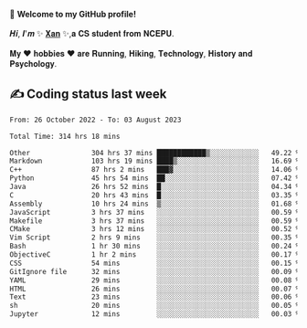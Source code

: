 🎉 **Welcome to my GitHub profile!**</br></br>
𝑯𝒊, 𝑰'𝒎 ✨ [𝐗𝐚𝐧](https://xancoding.cn/) ✨,𝐚 𝐂𝐒 𝐬𝐭𝐮𝐝𝐞𝐧𝐭 𝐟𝐫𝐨𝐦 𝐍𝐂𝐄𝐏𝐔.</br></br>
𝐌𝐲 ❤ 𝐡𝐨𝐛𝐛𝐢𝐞𝐬 ❤ 𝐚𝐫𝐞 𝐑𝐮𝐧𝐧𝐢𝐧𝐠, 𝐇𝐢𝐤𝐢𝐧𝐠, 𝐓𝐞𝐜𝐡𝐧𝐨𝐥𝐨𝐠𝐲, 𝐇𝐢𝐬𝐭𝐨𝐫𝐲 𝐚𝐧𝐝 𝐏𝐬𝐲𝐜𝐡𝐨𝐥𝐨𝐠𝐲.

## ✍️ Coding status last week
<!--START_SECTION:waka-->

```txt
From: 26 October 2022 - To: 03 August 2023

Total Time: 314 hrs 18 mins

Other               304 hrs 37 mins ████████████▒░░░░░░░░░░░░   49.22 %
Markdown            103 hrs 19 mins ████▒░░░░░░░░░░░░░░░░░░░░   16.69 %
C++                 87 hrs 2 mins   ███▓░░░░░░░░░░░░░░░░░░░░░   14.06 %
Python              45 hrs 54 mins  ██░░░░░░░░░░░░░░░░░░░░░░░   07.42 %
Java                26 hrs 52 mins  █░░░░░░░░░░░░░░░░░░░░░░░░   04.34 %
C                   20 hrs 43 mins  █░░░░░░░░░░░░░░░░░░░░░░░░   03.35 %
Assembly            10 hrs 24 mins  ▒░░░░░░░░░░░░░░░░░░░░░░░░   01.68 %
JavaScript          3 hrs 37 mins   ░░░░░░░░░░░░░░░░░░░░░░░░░   00.59 %
Makefile            3 hrs 37 mins   ░░░░░░░░░░░░░░░░░░░░░░░░░   00.59 %
CMake               3 hrs 12 mins   ░░░░░░░░░░░░░░░░░░░░░░░░░   00.52 %
Vim Script          2 hrs 9 mins    ░░░░░░░░░░░░░░░░░░░░░░░░░   00.35 %
Bash                1 hr 30 mins    ░░░░░░░░░░░░░░░░░░░░░░░░░   00.24 %
ObjectiveC          1 hr 2 mins     ░░░░░░░░░░░░░░░░░░░░░░░░░   00.17 %
CSS                 54 mins         ░░░░░░░░░░░░░░░░░░░░░░░░░   00.15 %
GitIgnore file      32 mins         ░░░░░░░░░░░░░░░░░░░░░░░░░   00.09 %
YAML                29 mins         ░░░░░░░░░░░░░░░░░░░░░░░░░   00.08 %
HTML                26 mins         ░░░░░░░░░░░░░░░░░░░░░░░░░   00.07 %
Text                23 mins         ░░░░░░░░░░░░░░░░░░░░░░░░░   00.06 %
sh                  20 mins         ░░░░░░░░░░░░░░░░░░░░░░░░░   00.05 %
Jupyter             12 mins         ░░░░░░░░░░░░░░░░░░░░░░░░░   00.03 %
```

<!--END_SECTION:waka-->


<!-- ## 📈 My GitHub Stats
<p align="center">
    <img height="137px" src="https://github-readme-stats.vercel.app/api?username=Xancoding&hide_title=true&hide_border=true&show_icons=trueline_height=21&text_color=000&icon_color=000&bg_color=0,ea6161,ffc64d,fffc4d,52fa5a&theme=graywhite" /> 
    <img src="https://github-readme-stats.vercel.app/api/top-langs/?username=Xancoding&hide_title=true&hide_border=true&layout=compact&langs_count=6&text_color=000&icon_color=fff&bg_color=0,52fa5a,4dfcff,c64dff&theme=graywhite" /> 
</p> -->

<!-- ## 🔥 My GitHub activities of last 31 days.
<div align="center"> <img src="https://activity-graph.herokuapp.com/graph?username=XanCoding&theme=xcode" /> </div> -->

<!-- <p align="center"> 
  Visitor count<br/>
  <img src="https://profile-counter.glitch.me/xancoding/count.svg" />
</p> -->
